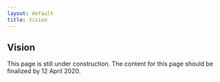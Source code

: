```yaml
---
layout: default
title: Vision
---
```


## Vision

This page is still under construction. The content for this page should be finalized by 12 April 2020.
